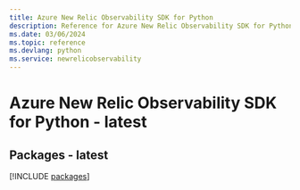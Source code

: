 ```yaml
---
title: Azure New Relic Observability SDK for Python
description: Reference for Azure New Relic Observability SDK for Python
ms.date: 03/06/2024
ms.topic: reference
ms.devlang: python
ms.service: newrelicobservability
---
```

# Azure New Relic Observability SDK for Python - latest
## Packages - latest
[!INCLUDE [packages](new-relic-observability-index.md)]